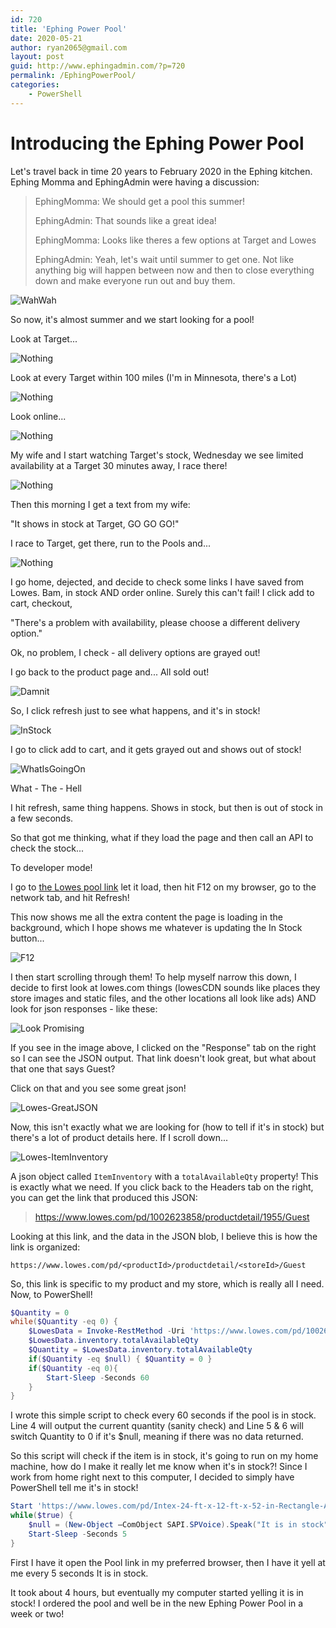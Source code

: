 ```yaml
---
id: 720
title: 'Ephing Power Pool'
date: 2020-05-21
author: ryan2065@gmail.com
layout: post
guid: http://www.ephingadmin.com/?p=720
permalink: /EphingPowerPool/
categories:
    - PowerShell
---
```


# Introducing the Ephing Power Pool

Let's travel back in time 20 years to February 2020 in the Ephing kitchen. Ephing Momma and EphingAdmin were having a discussion:

> EphingMomma: We should get a pool this summer!
> 
> EphingAdmin: That sounds like a great idea!
>
> EphingMomma: Looks like theres a few options at Target and Lowes
>
> EphingAdmin: Yeah, let's wait until summer to get one. Not like anything big will happen between now and then to close everything down and make everyone run out and buy them.

![WahWah](https://media.giphy.com/media/w3QsOYBlbAURq/giphy.gif)

So now, it's almost summer and we start looking for a pool!

Look at Target...

![Nothing](https://media.giphy.com/media/baPIkfAo0Iv5K/giphy.gif)

Look at every Target within 100 miles (I'm in Minnesota, there's a Lot)

![Nothing](https://media.giphy.com/media/kzxOVNpKLWDyL9tTTn/giphy.gif)

Look online...

![Nothing](https://media.giphy.com/media/QZOaeparxsNOfKWbER/giphy.gif)

My wife and I start watching Target's stock, Wednesday we see limited availability at a Target 30 minutes away, I race there!

![Nothing](https://media.giphy.com/media/h8UQPAvp7LOUJJkhac/giphy.gif)

Then this morning I get a text from my wife:

"It shows in stock at Target, GO GO GO!"

I race to Target, get there, run to the Pools and...

![Nothing](https://media.giphy.com/media/JoJGxeheao5mQaSiBK/giphy.gif)

I go home, dejected, and decide to check some links I have saved from Lowes. Bam, in stock AND order online. Surely this can't fail! I click add to cart, checkout,

"There's a problem with availability, please choose a different delivery option."

Ok, no problem, I check - all delivery options are grayed out!

I go back to the product page and... All sold out!

![Damnit](https://media.giphy.com/media/3o7TKA3ypeMbOXSrp6/giphy.gif)

So, I click refresh just to see what happens, and it's in stock!

![InStock](https://media.giphy.com/media/5VKbvrjxpVJCM/giphy.gif)

I go to click add to cart, and it gets grayed out and shows out of stock!

![WhatIsGoingOn](https://media.giphy.com/media/5fcc4PADD7ax2/giphy.gif)

What - The - Hell

I hit refresh, same thing happens. Shows in stock, but then is out of stock in a few seconds.

So that got me thinking, what if they load the page and then call an API to check the stock...

To developer mode!

I go to [the Lowes pool link](https://www.lowes.com/pd/Intex-24-ft-x-12-ft-x-52-in-Rectangle-Above-Ground-Pool/1002623858) let it load, then hit F12 on my browser, go to the network tab, and hit Refresh! 

This now shows me all the extra content the page is loading in the background, which I hope shows me whatever is updating the In Stock button...

![F12](https://www.ephingadmin.com/images/2020/LowesInitialF12.jpg)

I then start scrolling through them! To help myself narrow this down, I decide to first look at lowes.com things (lowesCDN sounds like places they store images and static files, and the other locations all look like ads) AND look for json responses - like these:

![Look Promising](https://www.ephingadmin.com/images/2020/Lowes-TheseLookPromising.jpg)

If you see in the image above, I clicked on the "Response" tab on the right so I can see the JSON output. That link doesn't look great, but what about that one that says Guest?

Click on that and you see some great json!

![Lowes-GreatJSON](https://www.ephingadmin.com/images/2020/Lowes-GreatJson.jpg)

Now, this isn't exactly what we are looking for (how to tell if it's in stock) but there's a lot of product details here. If I scroll down...

![Lowes-ItemInventory](https://www.ephingadmin.com/images/2020/Lowes-ItemInventory.jpg)

A json object called ```ItemInventory``` with a ```totalAvailableQty``` property! This is exactly what we need.  If you click back to the Headers tab on the right, you can get the link that produced this JSON:

> https://www.lowes.com/pd/1002623858/productdetail/1955/Guest

Looking at this link, and the data in the JSON blob, I believe this is how the link is organized:

``` https://www.lowes.com/pd/<productId>/productdetail/<storeId>/Guest ```

So, this link is specific to my product and my store, which is really all I need.  Now, to PowerShell!

``` PowerShell
$Quantity = 0
while($Quantity -eq 0) {
    $LowesData = Invoke-RestMethod -Uri 'https://www.lowes.com/pd/1002623858/productdetail/1955/Guest' -Method Get
    $LowesData.inventory.totalAvailableQty
    $Quantity = $LowesData.inventory.totalAvailableQty
    if($Quantity -eq $null) { $Quantity = 0 }
    if($Quantity -eq 0){
        Start-Sleep -Seconds 60
    }
}

```

I wrote this simple script to check every 60 seconds if the pool is in stock. Line 4 will output the current quantity (sanity check) and Line 5 & 6 will switch Quantity to 0 if it's $null, meaning if there was no data returned.

So this script will check if the item is in stock, it's going to run on my home machine, how do I make it really let me know when it's in stock?! Since I work from home right next to this computer, I decided to simply have PowerShell tell me it's in stock!

``` PowerShell
Start 'https://www.lowes.com/pd/Intex-24-ft-x-12-ft-x-52-in-Rectangle-Above-Ground-Pool/1002623858'
while($true) {
    $null = (New-Object –ComObject SAPI.SPVoice).Speak("It is in stock")
    Start-Sleep -Seconds 5
}
```

First I have it open the Pool link in my preferred browser, then I have it yell at me every 5 seconds It is in stock.

It took about 4 hours, but eventually my computer started yelling it is in stock! I ordered the pool and well be in the new Ephing Power Pool in a week or two!
